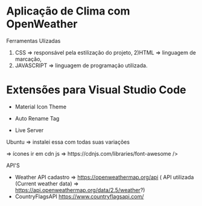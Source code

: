 # Aplicação de Clima com OpenWeather 

Ferramentas Ulizadas

1) CSS => responsável pela estilização do projeto,
2)HTML => linguagem de marcação,
3) JAVASCRIPT => linguagem de programação utilizada.


# Extensões para Visual Studio Code

- Material Icon Theme
+ Auto Rename Tag
- Live Server

<!--  Google Fonts  --> 
Ubuntu => instalei essa com todas suas variações

<link rel="preconnect" href="https://fonts.googleapis.com">
<link rel="preconnect" href="https://fonts.gstatic.com" crossorigin>
<link href="https://fonts.googleapis.com/css2?family=Inter:wght@100;200;300;400;500;600;700;800;900&family=Ubuntu:ital,wght@0,300;0,400;0,500;0,700;1,300;1,400;1,500;1,700&display=swap" rel="stylesheet">



<!--   Font Awesome--> => ícones ir em cdn js => https://cdnjs.com/libraries/font-awesome
<link rel="stylesheet" 
      href="https://cdnjs.cloudflare.com/ajax/libs/font-awesome/6.2.1/css/all.min.css" 
      integrity="sha512-MV7K8+y+gLIBoVD59lQIYicR65iaqukzvf/nwasF0nqhPay5w/9lJmVM2hMDcnK1OnMGCdVK+iQrJ7lzPJQd1w==" 
      crossorigin="anonymous" 
      referrerpolicy="no-referrer"
      
/>

API'S

 * Weather API  cadastro => https://openweathermap.org/api
  ( API utilizada (Current weather data) => https://api.openweathermap.org/data/2.5/weather?)
 * CountryFlagsAPI          https://www.countryflagsapi.com/
